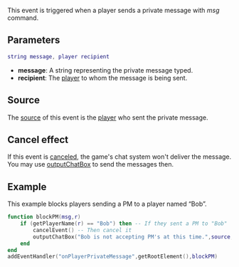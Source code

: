 This event is triggered when a player sends a private message with *msg* command.

Parameters
----------

``` lua
string message, player recipient
```

-   **message**: A string representing the private message typed.
-   **recipient**: The [player](/player.md "wikilink") to whom the message is being sent.

Source
------

The [source](/event_system#Event_source.md "wikilink") of this event is the [player](/player.md "wikilink") who sent the private message.

Cancel effect
-------------

If this event is [canceled](/Event_system#Canceling.md "wikilink"), the game's chat system won't deliver the message. You may use [outputChatBox](/outputChatBox.md "wikilink") to send the messages then.

Example
-------

This example blocks players sending a PM to a player named “Bob”.

``` lua
function blockPM(msg,r)
    if (getPlayerName(r) == "Bob") then -- If they sent a PM to "Bob"
        cancelEvent() -- Then cancel it
        outputChatBox("Bob is not accepting PM's at this time.",source,255,0,0) -- And output it was cancelled.
    end
end
addEventHandler("onPlayerPrivateMessage",getRootElement(),blockPM)
```
